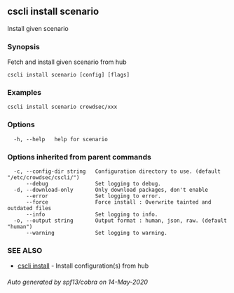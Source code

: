 ## cscli install scenario

Install given scenario

### Synopsis

Fetch and install given scenario from hub

```
cscli install scenario [config] [flags]
```

### Examples

```
cscli install scenario crowdsec/xxx
```

### Options

```
  -h, --help   help for scenario
```

### Options inherited from parent commands

```
  -c, --config-dir string   Configuration directory to use. (default "/etc/crowdsec/cscli/")
      --debug               Set logging to debug.
  -d, --download-only       Only download packages, don't enable
      --error               Set logging to error.
      --force               Force install : Overwrite tainted and outdated files
      --info                Set logging to info.
  -o, --output string       Output format : human, json, raw. (default "human")
      --warning             Set logging to warning.
```

### SEE ALSO

* [cscli install](cscli_install.md)	 - Install configuration(s) from hub

###### Auto generated by spf13/cobra on 14-May-2020
